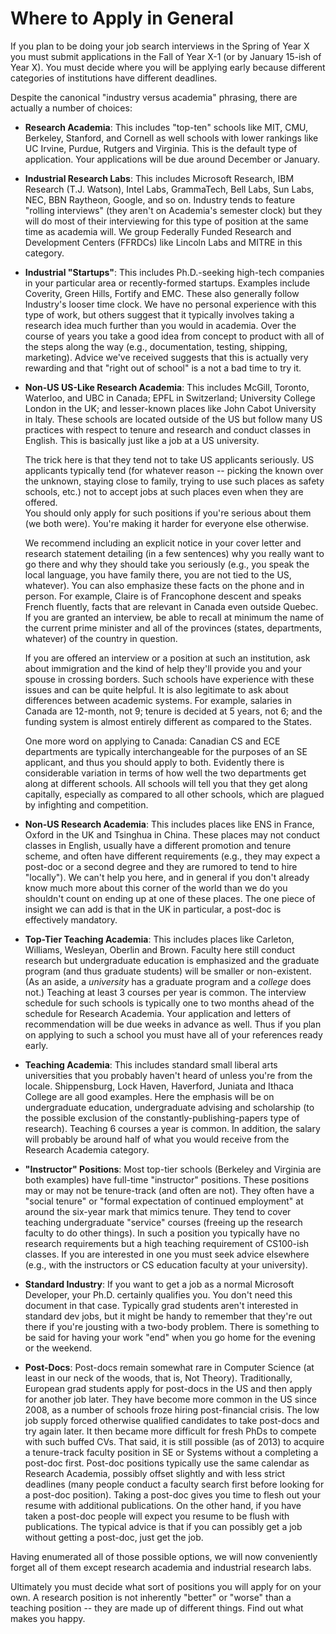 # Where to Apply in General

If you plan to be doing your job search interviews in the Spring of Year X
you must submit applications in the Fall of Year X-1 (or by January 15-ish
of Year X). You must decide where you will be applying early because
different categories of institutions have different deadlines. 

Despite the canonical "industry versus academia" phrasing, there are
actually a number of choices:

- **Research Academia**: This includes "top-ten" schools like MIT,
  CMU, Berkeley, Stanford, and Cornell as well schools with lower rankings
  like UC Irvine, Purdue, Rutgers and Virginia. This is the default type of
  application. Your applications will be due around December or January.

- **Industrial Research Labs**: This includes Microsoft Research, IBM
  Research (T.J. Watson), Intel Labs, GrammaTech, Bell Labs, Sun Labs, NEC,
  BBN Raytheon, Google, and so on.  Industry tends to feature "rolling
  interviews" (they aren't on Academia's semester clock) but they will do
  most of their interviewing for this type of position at the same time as
  academia will.  We group Federally Funded Research and Development Centers
  (FFRDCs) like Lincoln Labs and MITRE in this category. 

- **Industrial "Startups"**: This includes Ph.D.-seeking high-tech
  companies in your particular area or recently-formed startups. Examples
  include Coverity, Green Hills, Fortify and EMC. These also generally follow
  Industry's looser time clock. We have no personal experience with this type
  of work, but others suggest that it typically involves taking a research
  idea much further than you would in academia. Over the course of years you
  take a good idea from concept to product with all of the steps along the
  way (e.g., documentation, testing, shipping, marketing). Advice we've
  received suggests that this is actually very rewarding and that "right out
  of school" is a not a bad time to try it. 

- **Non-US US-Like Research Academia**: This includes McGill, Toronto,
  Waterloo, and UBC in Canada; EPFL in Switzerland; University College London
  in the UK; and lesser-known places like
  John Cabot University in Italy.  These schools are located outside of the US
  but follow many US practices with respect to tenure and research and conduct
  classes in English. This is basically just like a job at a US university. 
  
  The trick here is that they tend not to take US applicants seriously. US
  applicants typically tend (for whatever reason -- picking the known over the
  unknown, staying close to family, trying to use such places as safety schools,
  etc.) not to accept jobs at such places even when they are offered.  
  You should only apply for such positions if you're serious about them (we both
  were). You're making it harder for everyone else otherwise.
  
  We recommend including an explicit notice in your cover letter and research
  statement detailing (in a few sentences) why you really want to go there and why
  they should take you seriously (e.g., you speak the local language, you have family
  there, you are not tied to the US, whatever).  You can also emphasize these
  facts on the phone and in person.  For example, Claire is of Francophone descent
  and speaks French fluently, facts that are relevant in Canada even outside
  Quebec.  If you are granted an interview, be able to recall at minimum the name
  of the current prime minister and all of the provinces (states, departments,
  whatever) of the country in question.
  
  If you are offered an interview or a position at such an institution, ask about
  immigration and the kind of help they'll provide you and your spouse in crossing
  borders.  Such schools have experience with these issues and can be quite
  helpful.  It is also legitimate to ask about differences between academic
  systems.  For example, salaries in Canada are 12-month, not 9; tenure is decided
  at 5 years, not 6; and the funding system is almost entirely different as
  compared to the States.
  
  One more word on applying to Canada: Canadian CS and ECE departments are
  typically interchangeable for the purposes of an SE applicant, and thus you should apply
  to both.  Evidently there is considerable variation in terms of how well the two
  departments get along at different schools. All schools will tell you that they
  get along capitally, especially as compared to all other schools, which are
  plagued by infighting and competition.

- **Non-US Research Academia**: This includes places like ENS in
  France, Oxford in the UK and Tsinghua in China. These places may not
  conduct classes in English, usually have a different promotion and tenure
  scheme, and often have different requirements (e.g., they may expect a
  post-doc or a second degree and they are rumored to tend to hire "locally").
  We can't help you here, and in general if you don't already know much more
  about this corner of the world than we do you shouldn't count on ending up
  at one of these places.  The one piece of insight we can add is that in the UK
  in particular, a post-doc is effectively mandatory.

- **Top-Tier Teaching Academia**: This includes places like Carleton,
  Williams, Wesleyan, Oberlin and Brown. Faculty here still conduct research
  but undergraduate education is emphasized and the graduate program (and
  thus graduate students) will be smaller or non-existent. (As an aside, a
  <i>university</i> has a graduate program and a <i>college</i> does not.) 
  Teaching at least 3 courses per year is common. The interview schedule for
  such schools is typically one to two months ahead of the schedule for
  Research Academia. Your application and letters of recommendation will be
  due weeks in advance as well. Thus if you plan on applying to such a school
  you must have all of your references ready early. 

- **Teaching Academia**: This includes standard small liberal arts
  universities that you probably haven't heard of unless you're from the
  locale. Shippensburg, Lock Haven, Haverford, Juniata and Ithaca College are
  all good examples. Here the emphasis will be on undergraduate education,
  undergraduate advising and scholarship (to the possible exclusion of the
  constantly-publishing-papers type of research). Teaching 6 courses a year
  is common. In addition, the salary will probably be around half of what you
  would receive from the Research Academia category. 

- **"Instructor" Positions**: Most top-tier schools (Berkeley and 
  Virginia are both examples) have full-time "instructor" positions. These
  positions may or may not be tenure-track (and often are not). They often
  have a "social tenure" or "formal expectation of continued employment" at
  around the six-year mark that mimics tenure. They tend to
  cover teaching undergraduate "service" courses (freeing up the research
  faculty to do other things). In such a position you typically have no
  research requirements but a high teaching requirement of CS100-ish classes.
  If you are interested in one you must seek advice elsewhere (e.g.,
  with the instructors or CS education faculty at your university).

- **Standard Industry**: If you want to get a job as a normal
  Microsoft Developer, your Ph.D. certainly qualifies you. You don't need
  this document in that case. Typically grad students aren't interested in
  standard dev jobs, but it might be handy to remember that they're out there
  if you're jousting with a two-body problem. There is something to be said
  for having your work "end" when you go home for the evening or the weekend.

- **Post-Docs**: Post-docs remain somewhat rare in Computer Science (at
  least in our neck of the woods, that is, Not Theory). Traditionally, European
  grad students apply for post-docs in the US and then apply for another job
  later.  They have become more common in the US since 2008, as a number of
  schools froze hiring post-financial crisis.  The low job supply forced otherwise
  qualified candidates to take post-docs and try again later.  It then became more
  difficult for fresh PhDs to compete with such buffed CVs. That said, it is
  still possible (as of 2013) to acquire a tenure-track faculty position in SE or
  Systems without a completing a post-doc first.  Post-doc positions typically use
  the same calendar as Research Academia, possibly offset slightly and with less
  strict deadlines (many people conduct a faculty search first before looking for
  a post-doc position).  Taking a post-doc gives you time to flesh out your resume
  with additional publications. On the other hand, if you have taken a post-doc
  people will expect you resume to be flush with publications. The typical advice
  is that if you can possibly get a job without getting a post-doc, just get the
  job.

Having enumerated all of those possible options, we will now conveniently
forget all of them except research academia and industrial research labs.

Ultimately you must decide what sort of positions you will apply for on
your own. A research position is not inherently "better" or "worse" than a
teaching position -- they are made up of different things. Find out what
makes you happy. 
